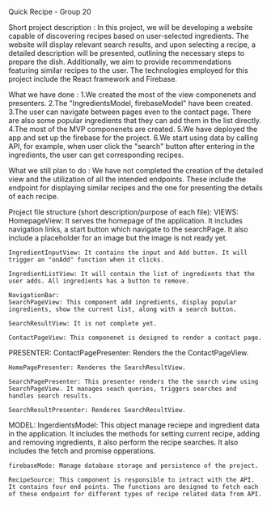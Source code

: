 Quick Recipe - Group 20

Short project description :
In this project, we will be developing a website capable of discovering recipes based on user-selected ingredients. The website will display relevant search results, and upon selecting a recipe, a detailed description will be presented, outlining the necessary steps to prepare the dish. Additionally, we aim to provide recommendations featuring similar recipes to the user. The technologies employed for this project include the React framework and Firebase.

What we have done :
1.We created the most of the view componenets and presenters. 
2.The "IngredientsModel, firebaseModel" have been created. 
3.The user can navigate between pages even to the contact page. There are also some popular ingredients that they can add them in the list directly. 
4.The most of the MVP componenets are created. 
5.We have deployed the app and set up the firebase for the project. 
6.We start using data by calling API, for example, when user click the "search" button after entering in the ingredients, the user can get corresponding recipes.

What we still plan to do :
We have not completed the creation of the detailed view and the utilization of all the intended endpoints. These include the endpoint for displaying similar recipes and the one for presenting the details of each recipe.

Project file structure (short description/purpose of each file):
VIEWS:
    HomepageView: It serves the homepage of the application. It includes navigation links, a start button which navigate to the searchPage. It also include a placeholder for an image but the image is not ready yet.

    IngredientInputView: It contains the input and Add button. It will trigger an "onAdd" function when it clicks.

    IngredientListView: It will contain the list of ingredients that the user adds. All ingredients has a button to remove.

    NavigationBar: 
    SearchPageView: This component add ingredients, display popular ingredients, show the current list, along with a search button.

    SearchResultView: It is not complete yet.
    
    ContactPageView: This componenet is designed to render a contact page.

PRESENTER:
    ContactPagePresenter: Renders the the ContactPageView.

    HomePagePresenter: Renderes the SearchResultView.

    SearchPagePresenter: This presenter renders the the search view using 
    SearchPageView. It manages seach queries, triggers searches and handles search results.

    SearchResultPresenter: Renderes SearchResultView.
MODEL:
    IngerdientsModel: This object manage reciepe and ingredient data in the application. It includes the methods for setting current recipe, adding and removing ingredients, it also perform the recipe searches. It also includes the fetch and promise opperations. 

    firebaseMode: Manage database storage and persistence of the project.

    RecipeSource: This component is responsible to intract with the API. It contains four end points. The functions are designed to fetch each of these endpoint for different types of recipe related data from API.